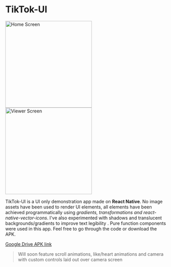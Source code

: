 # TikTok-UI
<img src="https://i.ibb.co/2kvhGRm/1612004198661.jpg" alt="Home Screen" width="270">  <img src="https://i.ibb.co/h884L0z/1612004198646.jpg" alt="Viewer Screen" width="270">

TikTok-UI is a UI only demonstration app made on **React Native**. No image assets have been used to render UI elements, all elements have been achieved programmatically using *gradients, transformations and react-native-vector-icons*. I've also experimented with shadows and translucent backgrounds/gradients to improve text legibility . Pure function components were used in this app. Feel free to go through the code or download the APK.

[Google Drive APK link](https://drive.google.com/file/d/1M77eD7HDPtMtSX71vfiTQUjj5Qn1imIZ/view?usp=sharing)

> Will soon feature scroll animations, like/heart animations and camera with custom controls laid out over camera screen
